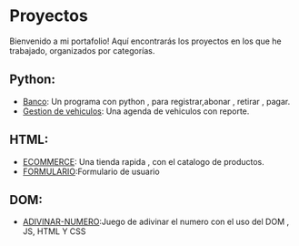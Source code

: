 # Proyectos
Bienvenido a mi portafolio! Aquí encontrarás los proyectos en los que he trabajado, organizados por categorías.
## Python:
- [Banco](https://github.com/xMANUX21/ProyectoACME): Un programa con python , para registrar,abonar , retirar , pagar.
- [Gestion de vehiculos](https://github.com/xMANUX21/Vehiculos): Una agenda de vehiculos con reporte.
## HTML:
- [ECOMMERCE](https://github.com/xMANUX21/ECOMMERCE-CAMPUS): Una tienda rapida , con el catalogo de productos.
- [FORMULARIO](https://github.com/xMANUX21/tables):Formulario de usuario 
## DOM:
- [ADIVINAR-NUMERO]([https://github.com/xMANUX21/Juego-adivina-el-numero]):Juego de adivinar el numero con el uso del DOM , JS, HTML Y CSS
